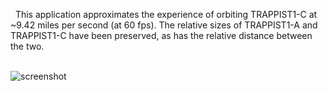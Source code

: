 &nbsp; This application approximates the experience of orbiting TRAPPIST1-C at ~9.42 miles per second (at 60 fps). The relative sizes of TRAPPIST1-A and TRAPPIST1-C have been preserved, as has the relative distance between the two.

<br>
<img width="" alt="screenshot" src="https://drive.google.com/uc?export=download&id=15H_ffiMXnbxtLaHIKITI4_uhwlwl8cvd">
